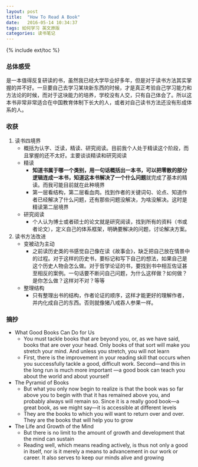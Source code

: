 ```yaml
---
layout: post
title:  "How To Read A Book"
date:   2016-05-14 10:34:37
tags: 如何学习 英文原版 
categories: 读书笔记
---
```

{% include ext/toc %}

### 总体感受
是一本值得反复研读的书，虽然我已经大学毕业好多年，但是对于读书方法其实掌握的并不好。一旦要自己去学习某块新东西的时候，才是真正考验自己学习能力和方法论的时候，而对于这块能力的培养，学校没有人交，只有自己体会了。所以这本书非常非常适合在中国教育体制下长大的人，或者对自己读书方法还没有形成体系的人。

### 收获
1. 读书四境界
    - 概括为认字、泛读，精读、研究阅读。目前我个人处于精读这个阶段，而且掌握的还不太好。主要谈谈精读和研究阅读
    - 精读
        + **知道书属于哪一个类别，用一句话概括出一本书，可以把零散的部分逻辑连成一本书，知道这本书解决了一个什么问题**就完成了基本的精读。而我可能目前就在此种境界
        + 第一层看结构，第二层看血肉。找到作者的关键词句、论点、知道作者已经解决了什么问题，还有那些问题没解决，为啥没解决。这时是精读第二层境界
    - 研究阅读
        + 个人认为博士或者硕士的论文就是研究阅读，找到所有的资料（书或者论文），定义自己的体系框架，明确要解决的问题，讨论解决方案。
2. 读书方法改进
    - 变被动为主动
        + 之前读历史类的书感觉自己像在读《故事会》，缺乏把自己放在情景中的过程。对于这样的历史书，要标记和写下自己的想法，如果自己是这个历史人物会怎么做。对于哲学论证的书，要找到书中相互佐证甚至相反的案例。一句话要不断问自己问题，为什么这样做？如何做？是你怎么做？这样对不对？等等
    - 整理结构
        + 只有整理出书的结构，作者论证的顺序，这样才能更好的理解作者，并内化成自己的东西。否则就像猪八戒吞人参果一样。

### 摘抄
- What Good Books Can Do for Us
    + You must tackle books that are beyond you, or, as we have said, books that are over your head. Only books of that sort will make you stretch your mind. And unless you stretch, you will not learn
    + First, there is the improvement in your reading skill that occurs when you successfully tackle a good, difficult work. Second—and this in the long run is much more important —a good book can teach you about the world and about yourself
- The Pyramid of Books
    + But what you only now begin to realize is that the book was so far above you to begin with that it has remained above you, and probably always will remain so. Since it is a really good book—a great book, as we might say—it is accessible at different levels
    + They are the books to which you will want to return over and over. They are the books that will help you to grow
- The Life and Growth of the Mind
    + But there is no limit to the amount of growth and development that the mind can sustain
    + Reading well, which means reading actively, is thus not only a good in itself, nor is it merely a means to advancement in our work or career. It also serves to keep our minds alive and growing
